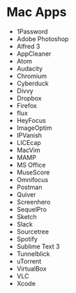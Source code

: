 # Mac Apps

* 1Password
* Adobe Photoshop
* Alfred 3
* AppCleaner
* Atom
* Audacity
* Chromium
* Cyberduck
* Divvy
* Dropbox
* Firefox
* flux
* HeyFocus
* ImageOptim
* IPVanish
* LICEcap
* MacVim
* MAMP
* MS Office
* MuseScore
* Omnifocus
* Postman
* Quiver
* Screenhero
* SequelPro
* Sketch
* Slack
* Sourcetree
* Spotify
* Sublime Text 3
* Tunnelblick
* uTorrent
* VirtualBox
* VLC
* Xcode
